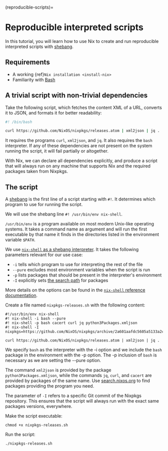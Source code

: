 (reproducible-scripts)=

# Reproducible interpreted scripts

In this tutorial, you will learn how to use Nix to create and run reproducible interpreted scripts with [shebang].

## Requirements

- A working {ref}`Nix installation <install-nix>`
- Familiarity with [Bash]

## A trivial script with non-trivial dependencies

Take the following script, which fetches the content XML of a URL, converts it to JSON, and formats it for better readability:

```bash
#! /bin/bash

curl https://github.com/NixOS/nixpkgs/releases.atom | xml2json | jq .
```

It requires the programs `curl`, `xml2json`, and `jq`.
It also requires the `bash` interpreter.
If any of these dependencies are not present on the system running the script, it will fail partially or altogether.

With Nix, we can declare all dependencies explicitly, and produce a script that will always run on any machine that supports Nix and the required packages taken from Nixpkgs.

## The script

A [shebang] is the first line of a script starting with `#!`.
It determines which program to use for running the script.

[Bash]: https://www.gnu.org/software/bash/
[shebang]: https://en.wikipedia.org/wiki/Shebang_(Unix)

We will use the shebang line `#! /usr/bin/env nix-shell`.

`/usr/bin/env` is a program available on most modern Unix-like operating systems.
It takes a command name as argument and will run the first executable by that name it finds in the directories listed in the environment variable `$PATH`.

We use [`nix-shell` as a shebang interpreter].
It takes the following parameters relevant for our use case:

- `-i` tells which program to use for interpreting the rest of the file
- `--pure` excludes most environment variables when the script is run
- `-p` lists packages that should be present in the interpreter's environment
- `-I` explicitly sets [the search path] for packages

More details on the options can be found in the [`nix-shell` reference documentation](https://nixos.org/manual/nix/stable/command-ref/nix-shell.html#options).


[`nix-shell` as a shebang interpreter]: https://nixos.org/manual/nix/stable/command-ref/nix-shell.html#use-as-a--interpreter
[the search path]: https://nixos.org/manual/nix/unstable/command-ref/opt-common.html#opt-I

Create a file named `nixpkgs-releases.sh` with the following content:

```shell
#!/usr/bin/env nix-shell 
#! nix-shell -i bash --pure
#! nix-shell -p bash cacert curl jq python3Packages.xmljson
#! nix-shell -I nixpkgs=https://github.com/NixOS/nixpkgs/archive/2a601aafdc5605a5133a2ca506a34a3a73377247.tar.gz

curl https://github.com/NixOS/nixpkgs/releases.atom | xml2json | jq .
```

We specify `bash` as the interpreter with the -i option and we include the `bash` package in the environment with the -p option. The -p inclusion of `bash` is necessary as we are setting the --pure option.

The command `xml2json` is provided by the package `python3Packages.xmljson`, while the commands `jq`, `curl`, and `cacert` are provided by packages of the same name. Use [search.nixos.org](https://search.nixos.org/packages) to find packages providing the program you need.

The parameter of `-I` refers to a specific Git commit of the Nixpkgs repository.
This ensures that the script will always run with the exact same packages versions, everywhere.

Make the script executable:

 ```console
 chmod +x nixpkgs-releases.sh
 ```
 
Run the script:

```console
./nixpkgs-releases.sh
```
